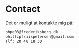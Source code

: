 # Contact

Det er muligt at kontakte mig på:

```sh
phpe03@frederiksberg.dk
phillipfriispetersen@gmail.com
Tlf: 20 40 18 30
```